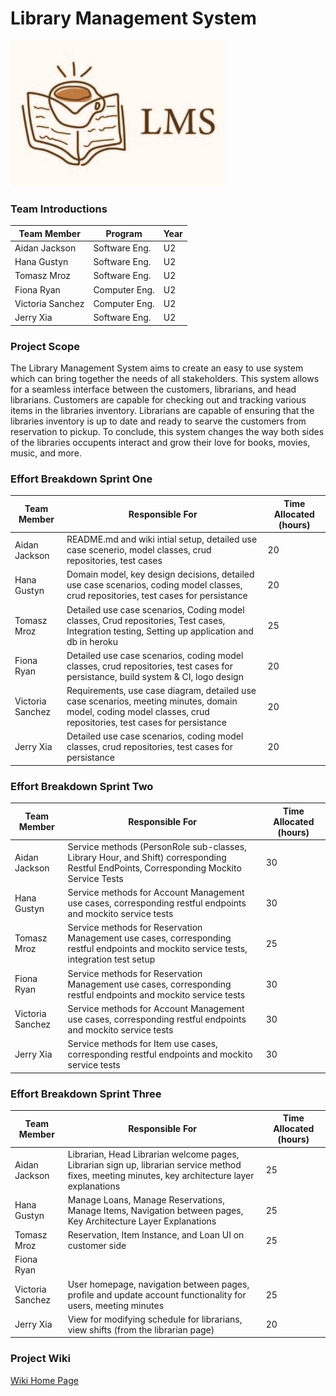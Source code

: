 # Library Management System

![LMS](https://github.com/McGill-ECSE321-Fall2021/project-group-17/blob/master/images/LMS.jpg)

  ### Team Introductions
  |  Team Member |       Program       | Year |
  |--------------|---------------------|------|
  | Aidan Jackson| Software Eng.       |  U2  |
  | Hana Gustyn  | Software Eng.       |  U2  |
  | Tomasz Mroz  | Software Eng.       |  U2  |
  | Fiona Ryan   | Computer Eng.       |  U2  |
  | Victoria Sanchez| Computer Eng.     |  U2  |
  | Jerry Xia | Software Eng. | U2 |
    
### Project Scope
The Library Management System aims to create an easy to use system which can bring together the needs of all stakeholders. This system allows for a seamless interface between the customers, librarians, and head librarians. Customers are capable for checking out and tracking various items in the libraries inventory. Librarians are capable of ensuring that the libraries inventory is up to date and ready to searve the customers from reservation to pickup. To conclude, this system changes the way both sides of the libraries occupents interact and grow their love for books, movies, music, and more.

### Effort Breakdown Sprint One
  |  Team Member |      Responsible For      | Time Allocated (hours) |
  |--------------|---------------------|------|
  | Aidan Jackson| README.md and wiki intial setup, detailed use case scenerio, model classes, crud repositories, test cases | 20 |
  | Hana Gustyn  | Domain model, key design decisions, detailed use case scenarios, coding model classes, crud repositories, test cases for persistance |  20  |
  | Tomasz Mroz  | Detailed use case scenarios, Coding model classes, Crud repositories, Test cases, Integration testing, Setting up application and db in heroku    |  25  |
  | Fiona Ryan   | Detailed use case scenarios, coding model classes, crud repositories, test cases for persistance, build system & CI, logo design    |  20  |
  | Victoria Sanchez| Requirements, use case diagram, detailed use case scenarios, meeting minutes, domain model, coding model classes, crud repositories, test cases for  persistance  |  20  |
  | Jerry Xia | Detailed use case scenarios, coding model classes, crud repositories, test cases for persistance	 | 20 |
  
  ### Effort Breakdown Sprint Two
  |  Team Member |      Responsible For      | Time Allocated (hours) |
  |--------------|---------------------|------|
  | Aidan Jackson| Service methods (PersonRole sub-classes, Library Hour, and Shift) corresponding Restful EndPoints, Corresponding Mockito Service Tests | 30 |
  | Hana Gustyn  | Service methods for Account Management use cases, corresponding restful endpoints and mockito service tests  | 30 |
  | Tomasz Mroz  | Service methods for Reservation Management use cases, corresponding restful endpoints and mockito service tests, integration test setup   | 25 |
  | Fiona Ryan   | Service methods for Reservation Management use cases, corresponding restful endpoints and mockito service tests   | 30  |
  | Victoria Sanchez| Service methods for Account Management use cases, corresponding restful endpoints and mockito service tests |  30|
  | Jerry Xia | Service methods for Item use cases, corresponding restful endpoints and mockito service tests | 30 |
  
  ### Effort Breakdown Sprint Three
  |  Team Member |      Responsible For      | Time Allocated (hours) |
  |--------------|---------------------|------|
  | Aidan Jackson| Librarian, Head Librarian welcome pages, Librarian sign up, librarian service method fixes, meeting minutes, key architecture layer explanations | 25 |
  | Hana Gustyn  | Manage Loans, Manage Reservations, Manage Items, Navigation between pages, Key Architecture Layer Explanations | 25 |
  | Tomasz Mroz  | Reservation, Item Instance, and Loan UI on customer side  | 25 |
  | Fiona Ryan   |  |  |
  | Victoria Sanchez|User homepage, navigation between pages, profile and update account functionality for users, meeting minutes |25 |
  | Jerry Xia | View for modifying schedule for librarians, view shifts (from the librarian page) | 20 |
  
### Project Wiki
[Wiki Home Page](https://github.com/McGill-ECSE321-Fall2021/project-group-17/wiki)
